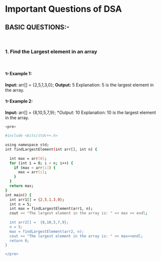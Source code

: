 # Important Questions of DSA
## BASIC QUESTIONS:-
<br>

### 1. Find the Largest element in an array
<br>

#### ✨ Example 1:

**Input:**
 arr[] = {2,5,1,3,0};
**Output:**
 5
Explanation:
 5 is the largest element in the array. 

#### ✨ Example 2:
**Input:**
 arr[] = {8,10,5,7,9};
**Output:*
 10
Explanation:
 10 is the largest element in the array.

```bash
<pre>
    
#include <bits/stdc++.h>
 
using namespace std;
int findLargestElement(int arr[], int n) {
 
  int max = arr[0];
  for (int i = 0; i < n; i++) {
    if (max < arr[i]) {
      max = arr[i];
    }
  }
  return max;
}
int main() {
  int arr1[] = {2,5,1,3,0};
  int n = 5;
  int max = findLargestElement(arr1, n);
  cout << "The largest element in the array is: " << max << endl;
 
  int arr2[] =  {8,10,5,7,9};
  n = 5;
  max = findLargestElement(arr2, n);
  cout << "The largest element in the array is: " << max<<endl;
  return 0;
}

</pre>
